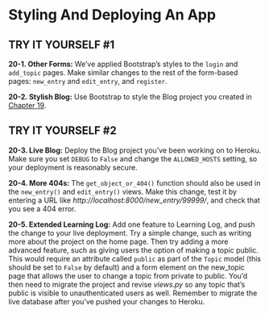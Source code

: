 # Styling And Deploying An App


<span id="page_466"></span>

## TRY IT YOURSELF #1

<span id="ch20exe1"></span>**20-1. Other Forms:** We&rsquo;ve applied
Bootstrap&rsquo;s styles to the `login` and `add_topic` pages. Make similar
changes to the rest of the form-based pages: `new_entry` and
`edit_entry`, and `register`.

<span id="ch20exe2"></span>**20-2. Stylish Blog:** Use Bootstrap to
style the Blog project you created in [Chapter 19](../chapter_19/README.md#ch19).



<span id="page_482"></span>

## TRY IT YOURSELF #2

<span id="ch20exe3"></span>**20-3. Live Blog:** Deploy the Blog project
you&rsquo;ve been working on to Heroku. Make sure you set `DEBUG` to `False`
and change the `ALLOWED_HOSTS` setting, so your deployment is reasonably
secure.

<span id="ch20exe4"></span>**20-4. More 404s:** The
`get_object_or_404()` function should also be used in the `new_entry()`
and `edit_entry()` views. Make this change, test it by entering a URL
like *http://localhost:8000/new_entry/99999/*, and check that you see a
404 error.

<span id="ch20exe5"></span>**20-5. Extended Learning Log:** Add one
feature to Learning Log, and push the change to your live deployment.
Try a simple change, such as writing more about the project on the home
page. Then try adding a more advanced feature, such as giving users the
option of making a topic public. This would require an attribute called
`public` as part of the `Topic` model (this should be set to `False` by
default) and a form element on the new_topic page that allows the user
to change a topic from private to public. You&rsquo;d then need to migrate the
project and revise *views.py* so any topic that&rsquo;s public is visible to
unauthenticated users as well. Remember to migrate the live database
after you&rsquo;ve pushed your changes to Heroku.

